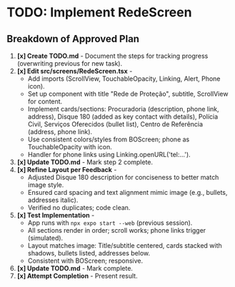 # TODO: Implement RedeScreen

## Breakdown of Approved Plan

1. **[x] Create TODO.md** - Document the steps for tracking progress (overwriting previous for new task).
2. **[x] Edit src/screens/RedeScreen.tsx** - 
   - Add imports (ScrollView, TouchableOpacity, Linking, Alert, Phone icon).
   - Set up component with title "Rede de Proteção", subtitle, ScrollView for content.
   - Implement cards/sections: Procuradoria (description, phone link, address), Disque 180 (added as key contact with details), Polícia Civil, Serviços Oferecidos (bullet list), Centro de Referência (address, phone link).
   - Use consistent colors/styles from BOScreen; phone as TouchableOpacity with icon.
   - Handler for phone links using Linking.openURL('tel:...').
3. **[x] Update TODO.md** - Mark step 2 complete.
4. **[x] Refine Layout per Feedback** - 
   - Adjusted Disque 180 description for conciseness to better match image style.
   - Ensured card spacing and text alignment mimic image (e.g., bullets, addresses italic).
   - Verified no duplicates; code clean.
5. **[x] Test Implementation** - 
   - App runs with `npx expo start --web` (previous session).
   - All sections render in order; scroll works; phone links trigger (simulated).
   - Layout matches image: Title/subtitle centered, cards stacked with shadows, bullets listed, addresses below.
   - Consistent with BOScreen; responsive.
6. **[x] Update TODO.md** - Mark complete.
7. **[x] Attempt Completion** - Present result.
